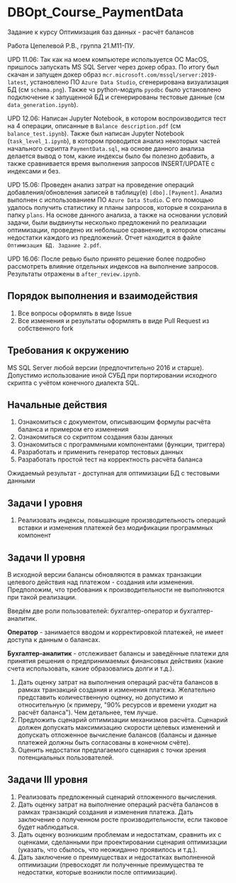 # DBOpt_Course_PaymentData
Задание к курсу Оптимизация баз данных - расчёт балансов

Работа Цепелевой Р.В., группа 21.М11-ПУ.

UPD 11.06: Так как на моем компьютере используется ОС MacOS, пришлось запускать MS SQL Server через докер образ.
По итогу был скачан и запущен докер образ `mcr.microsoft.com/mssql/server:2019-latest`, установлено ПО `Azure Data Studio`,
сгенерирована визуализация БД (см `schema.png`). Также чз python-модуль `pyodbc` было установлено подключение к запущенной БД и сгенерированы тестовые данные (см `data_generation.ipynb`).

UPD 12.06: Написан Jupyter Notebook, в котором воспроизводится тест на 4 операции, описанные в `Balance description.pdf` (см `balance_test.ipynb`). Также был написан Jupyter Notebook (`task_level_1.ipynb`), в котором проводится анализ некоторых частей начального скрипта `PaymentData.sql`, на основе данного анализа делается вывод о том, какие индексы было бы полезно добавить, а также сравнивается время выполнения запросов INSERT/UPDATE с индексами и без.

UPD 15.06: Проведен анализ затрат на проведение операций добавления/обновления записей в таблицу(е) `[dbo].[Payment]`. Анализ выполнен с использованием ПО `Azure Data Studio`. С его помощью удалось получить статистику и планы запросов, которые я сохранила в папку `plans`. На основе данного анализа, а также на основании условий задачи, были выдвинуты несколько предложений по реализации оптимизации, проведено их небольшое сравнение, в котором описаны недостатки каждого из предложений. Отчет находится в файле `Оптимизация БД. Задание 2.pdf`.

UPD 16.06: После ревью было принято решение более подробно рассмотреть влияние отдельных индексов на выполнение запросов. Результаты отражены в `after_review.ipynb`.

## Порядок выполнения и взаимодействия
1. Все вопросы оформлять в виде Issue
2. Все изменения и результаты оформлять в виде Pull Request из собственного fork

## Требования к окружению
MS SQL Server любой версии (предпочтительно 2016 и старше).
Допустимо использование иной СУБД при портировании исходного скрипта с учётом конечного диалекта SQL.
## Начальные действия
1. Ознакомиться с документом, описывающим формулы расчёта баланса и примером его изменения
2. Ознакомиться со скриптом создания базы данных
3. Ознакомиться с программными компонентами (функции, триггера)
4. Разработать и применить генератор тестовых данных
5. Разработать простой тест на корректность расчёта баланса

Ожидаемый результат - доступная для оптимизации БД с тестовыми данными

## Задачи I уровня
1. Реализовать индексы, повышающие производительность операций вставки и изменения платежей без модификации программных компонент

## Задачи II уровня
В исходной версии балансы обновляются в рамках транзакции целевого действия над платежом - создания или изменения. Предположим, что требования к производительности не выполняются при такой реализации.

Введём две роли пользователей: бухгалтер-оператор и бухгалтер-аналитик.

**Оператор** - занимается вводом и корректировкой платежей, не имеет доступа к данным о балансах.

**Бухгалтер-аналитик** - отслеживает балансы и заведённые платежи для принятия решения о предпринимаемых финансовых действиях (какие счета использовать, какие образовались долги и т.д.).

1. Дать оценку затрат на выполнения операций расчёта балансов в рамках транзакций создания и изменения платежа. Желательно представить количественную оценку, но допустимо и относительную (к примеру, "90% ресурсов и времени уходит на расчёт баланса"). Чем детальнее, тем лучше.
2. Предложить сценарий оптимизации механизмов расчёта. Сценарий должен допускать максимизацию скорости целевых изменений и допускать отложенное вычисление балансов (балансы и данные платежей должны быть согласованы в конечном счёте).
3. Оценить недостатки предлагаемого сценария с точки зрения потенциальных пользователей.

## Задачи III уровня
1. Реализовать предложенный сценарий отложенного вычисления.
2. Дать оценку затрат на выполнение операций расчёта балансов в рамках транзакций создания и изменения платежа. Дать заключение о полученном росте производительности, если таковое будет наблюдаться.
3. Дать оценку возникшим проблемам и недостаткам, сравнить их с оценками, сделанными при проектировании сценария оптимизации (указать, что сбылось, что неожиданно проявилось и т.д.).
4. Дать заключение о преимуществах и недостатках выполненной оптимизации (превосходят ли полученные преимущества те недостатки, которые возникли после оптимизации).
